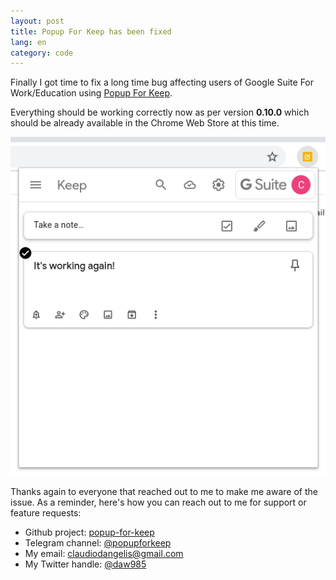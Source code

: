 ```yaml
---
layout: post
title: Popup For Keep has been fixed
lang: en
category: code
---
```


Finally I got time to fix a long time bug affecting users of Google Suite For Work/Education using [Popup For Keep](https://chrome.google.com/webstore/detail/popup-for-keep/fhcmhglnohogibbbpbodmjeggpdlboop). 

Everything should be working correctly now as per version **0.10.0** which should be already available in the Chrome Web Store at this time.


![Screenshot](/assets/img/posts/popupforkeepgsfw.png)

Thanks again to everyone that reached out to me to make me aware of the issue. As a reminder, here's how you can reach out to me for support or feature requests:

- Github project: [popup-for-keep](https://github.com/claudiodangelis/popup-for-keep)
- Telegram channel: [@popupforkeep](https://t.me/popupforkeep)
- My email: [claudiodangelis@gmail.com](mailto:claudiodangelis@gmail.com)
- My Twitter handle: [@daw985](https://twitter.com/daw985)


